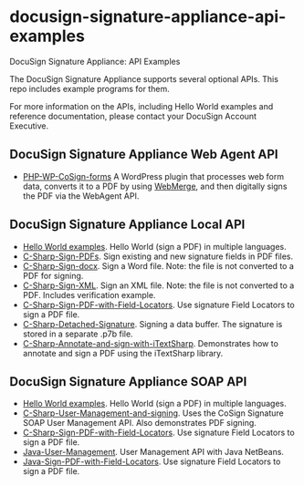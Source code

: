 # docusign-signature-appliance-api-examples
DocuSign Signature Appliance: API Examples

The DocuSign Signature Appliance supports several optional APIs. This repo includes example programs for them.

For more information on the APIs, including Hello World examples and reference documentation, please contact your DocuSign Account Executive.

## DocuSign Signature Appliance Web Agent API
- [PHP-WP-CoSign-forms](https://github.com/docusign/CoSign-API-Examples/tree/master/CoSign-WebAgent/PHP-WP-CoSign-forms) A WordPress plugin that processes web form data, converts it to a PDF by using [WebMerge](http://webmerge.me), and then digitally signs the PDF via the WebAgent API.

## DocuSign Signature Appliance Local API
- [Hello World examples](https://github.com/docusign/CoSign-API-Examples/tree/master/CoSign-Signature-Local/Hello-World-examples). Hello World (sign a PDF) in multiple languages.
- [C-Sharp-Sign-PDFs](https://github.com/docusign/CoSign-API-Examples/tree/master/CoSign-Signature-Local/C-Sharp-Sign-PDFs). Sign existing and new signature fields in PDF files.
- [C-Sharp-Sign-docx](https://github.com/docusign/CoSign-API-Examples/tree/master/CoSign-Signature-Local/C-Sharp-Sign-docx). Sign a Word file. Note: the file is not converted to a PDF for signing. 
- [C-Sharp-Sign-XML](https://github.com/docusign/CoSign-API-Examples/tree/master/CoSign-Signature-Local/C-Sharp-Sign-XML). Sign an XML file. Note: the file is not converted to a PDF. Includes verification example.
- [C-Sharp-Sign-PDF-with-Field-Locators](https://github.com/docusign/CoSign-API-Examples/tree/master/CoSign-Signature-Local/C-Sharp-Sign-PDF-with-Field-Locators). Use signature Field Locators to sign a PDF file.
- [C-Sharp-Detached-Signature](https://github.com/docusign/CoSign-API-Examples/tree/master/CoSign-Signature-Local/C-Sharp-Detached-Signature). Signing a data buffer. The signature is stored in a separate .p7b file.
- [C-Sharp-Annotate-and-sign-with-iTextSharp](https://github.com/docusign/CoSign-API-Examples/tree/master/CoSign-Signature-Local/C-Sharp-Annotate-and-sign-with-iTextSharp). Demonstrates how to annotate and sign a PDF using the iTextSharp library.

## DocuSign Signature Appliance SOAP API
- [Hello World examples](https://github.com/docusign/CoSign-API-Examples/tree/master/CoSign-Signature-SOAP/Hello-World-examples). Hello World (sign a PDF) in multiple languages.
- [C-Sharp-User-Management-and-signing](https://github.com/docusign/CoSign-API-Examples/tree/master/CoSign-Signature-SOAP/C-Sharp-User-Management-and-signing). Uses the CoSign Signature SOAP User Management API. Also demonstrates PDF signing.
- [C-Sharp-Sign-PDF-with-Field-Locators](https://github.com/docusign/CoSign-API-Examples/tree/master/CoSign-Signature-SOAP/C-Sharp-Sign-PDF-with-Field-Locators). Use signature Field Locators to sign a PDF file.
- [Java-User-Management](https://github.com/docusign/CoSign-API-Examples/tree/master/CoSign-Signature-SOAP/Java-User-Management). User Management API with Java NetBeans.
- [Java-Sign-PDF-with-Field-Locators](https://github.com/docusign/CoSign-API-Examples/tree/master/CoSign-Signature-SOAP/Java-Sign-PDF-with-Field-Locators). Use signature Field Locators to sign a PDF file.
